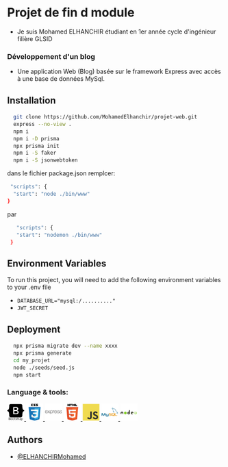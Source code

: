 # Projet de fin d module
* Je suis Mohamed ELHANCHIR étudiant en 1er année cycle d'ingénieur filière GLSID
### Développement d'un blog
* Une application Web (Blog) basée sur le framework Express avec accès à une base de données MySql.

## Installation
```bash
  git clone https://github.com/MohamedElhanchir/projet-web.git
  express --no-view .
  npm i
  npm i -D prisma
  npx prisma init 
  npm i -S faker
  npm i -S jsonwebtoken
  ```
  dans le fichier package.json remplcer:
  ```bash
   "scripts": {
    "start": "node ./bin/www"
  }
  ```
  par
 ```bash
    "scripts": {
    "start": "nodemon ./bin/www"
  }
  ```

  ## Environment Variables

To run this project, you will need to add the following environment variables to your .env file

* `DATABASE_URL="mysql:/.........."`
* `JWT_SECRET`

    
## Deployment

```bash
  npx prisma migrate dev --name xxxx
  npx prisma generate
  cd my_projet
  node ./seeds/seed.js
  npm start
```


<h3 align="left">Language & tools:</h3>
<p align="left"> <a href="https://getbootstrap.com" target="_blank" rel="noreferrer"> <img src="https://raw.githubusercontent.com/devicons/devicon/master/icons/bootstrap/bootstrap-plain-wordmark.svg" alt="bootstrap" width="40" height="40"/> </a> <a href="https://www.w3schools.com/css/" target="_blank" rel="noreferrer"> <img src="https://raw.githubusercontent.com/devicons/devicon/master/icons/css3/css3-original-wordmark.svg" alt="css3" width="40" height="40"/> </a> <a href="https://expressjs.com" target="_blank" rel="noreferrer"> <img src="https://raw.githubusercontent.com/devicons/devicon/master/icons/express/express-original-wordmark.svg" alt="express" width="40" height="40"/> </a> <a href="https://www.w3.org/html/" target="_blank" rel="noreferrer"> <img src="https://raw.githubusercontent.com/devicons/devicon/master/icons/html5/html5-original-wordmark.svg" alt="html5" width="40" height="40"/> </a> <a href="https://developer.mozilla.org/en-US/docs/Web/JavaScript" target="_blank" rel="noreferrer"> <img src="https://raw.githubusercontent.com/devicons/devicon/master/icons/javascript/javascript-original.svg" alt="javascript" width="40" height="40"/> </a> <a href="https://www.mysql.com/" target="_blank" rel="noreferrer"> <img src="https://raw.githubusercontent.com/devicons/devicon/master/icons/mysql/mysql-original-wordmark.svg" alt="mysql" width="40" height="40"/> </a> <a href="https://nodejs.org" target="_blank" rel="noreferrer"> <img src="https://raw.githubusercontent.com/devicons/devicon/master/icons/nodejs/nodejs-original-wordmark.svg" alt="nodejs" width="40" height="40"/> </a> </p>



## Authors
- [@ELHANCHIRMohamed](https://github.com/MohamedElhanchir)


